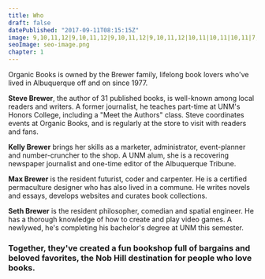 ```yaml
---
title: Who
draft: false
datePublished: "2017-09-11T08:15:15Z"
image: 9,10,11,12|9,10,11,12|9,10,11,12|9,10,11,12|10,11|10,11|10,11|7,8,9,10,11,12,13,14|10,11|10,11|10,11|10,11|10,11|10,11|2,10,11,19|2,3,4,5,9,10,11,12,16,17,18,19|3,4,5,6,7,8,9,10,11,12,13,14,15,16,17,18|5,6,7,8,9,10,11,12,13,14,15,16|7,8,9,10,11,12,13,14|9,10,11,12
seoImage: seo-image.png
chapter: 1
---
```


Organic Books is owned by the Brewer family, lifelong book lovers who've lived in Albuquerque off and on since 1977.

**Steve Brewer**, the author of 31 published books, is well-known among local readers and writers. A former journalist, he teaches part-time at UNM's Honors College, including a "Meet the Authors" class. Steve coordinates events at Organic Books, and is regularly at the store to visit with readers and fans.

**Kelly Brewer** brings her skills as a marketer, administrator, event-planner and number-cruncher to the shop. A UNM alum, she is a recovering newspaper journalist and one-time editor of the Albuquerque Tribune.

**Max Brewer** is the resident futurist, coder and carpenter. He is a certified permaculture designer who has also lived in a commune. He writes novels and essays, develops websites and curates book collections.

**Seth Brewer** is the resident philosopher, comedian and spatial engineer. He has a thorough knowledge of how to create and play video games. A newlywed, he's completing his bachelor's degree at UNM this semester.

### Together, they've created a fun bookshop full of bargains and beloved favorites, the Nob Hill destination for people who love books.
